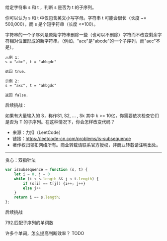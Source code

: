 给定字符串 s 和 t ，判断 s 是否为 t 的子序列。

你可以认为 s 和 t 中仅包含英文小写字母。字符串 t 可能会很长（长度 ~= 500,000），而 s 是个短字符串（长度 <=100）。

字符串的一个子序列是原始字符串删除一些（也可以不删除）字符而不改变剩余字符相对位置形成的新字符串。（例如，"ace"是"abcde"的一个子序列，而"aec"不是）。

```case
示例 1:
s = "abc", t = "ahbgdc"

返回 true.

示例 2:
s = "axc", t = "ahbgdc"

返回 false.
```

后续挑战 :

如果有大量输入的 S，称作S1, S2, ... , Sk 其中 k >= 10亿，你需要依次检查它们是否为 T 的子序列。在这种情况下，你会怎样改变代码？

- 来源：力扣（LeetCode）
- 链接：https://leetcode-cn.com/problems/is-subsequence
- 著作权归领扣网络所有。商业转载请联系官方授权，非商业转载请注明出处。

---

贪心：双指针法

```javascript
var isSubsequence = function (s, t) {
    let i = 0, j = 0
    while (i < s.length && j < t.length) {
        if (s[i] == t[j]) {i++; j++}
        else j++
    }
    return i == s.length;
};
```

后续挑战

792.匹配子序列的单词数

许多个单词，怎么提高判断效率？ TODO


